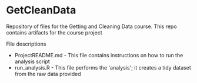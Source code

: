 # GetCleanData
Repository of files for the Getting and Cleaning Data course.
This repo contains artifacts for the course project

File descriptions
* ProjectREADME.md - This file contains instructions on how to run the analysis script
* run_analysis.R   - This file performs the 'analysis'; it creates a tidy dataset from the raw data provided

